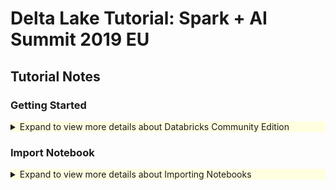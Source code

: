 # Delta Lake Tutorial: Spark + AI Summit 2019 EU
## Tutorial Notes

### Getting Started

<details>
<summary style="background-color: #ffffe0;">Expand to view more details about Databricks Community Edition</summary>
Start by signing up for **Databricks Community Edition** by going to [databricks.com/try](https://databricks.com/try) and choose **Community Edition**.  

![ ](img/Get-Started-DBCE-01.png)

Note, the **Community Edition** link is on the right side with the *white* **Get Started** button (i.e. *not* the green button).   This is a free edition of Databricks and does not require your credit card.  



![ ](img/Get-Started-DBCE-02.png)

Next, sign up for **Databricks Community Edition (DBCE)** by filling out the form (note, no credit card is required).  Once you sign up, verify your account by going to your email account that you filled out in the preceding form.  Once your account is validated, go to DBCE which should look similar to below.

![ ](img/Get-Started-DBCE-03.png)

Once you log in, you will view the Databricks workspace similar to the screenshot below.

![ ](img/Get-Started-DBCE-04.png)
</details>

### Import Notebook

<details>
<summary style="background-color: #ffffe0;">Expand to view more details about Importing Notebooks</summary>

For these next steps, we will import the following notebook so keep the following link(s) handy:

| Notebook                       | Notebook Link                                          |
| ------------------------------ | ------------------------------------------------------ |
| 01 - Delta Lake Primer         | [https://dbricks.co/dlw-01](https://dbricks.co/dlw-01) |
| 02 - Delta Lake + ML           | [https://dbricks.co/dlw-02](https://dbricks.co/dlw-02) |
| 03 - Delta Lake + ML (XGBoost) | [https://dbricks.co/dlw-03](https://dbricks.co/dlw-03) |



Start by opening up one of the notebooks in the preceding link.   Click on the **Import Notebook** on the top right of the window. 

![](/Users/dennylee/Documents/img/Import-Notebook-01.png)



It will open up the **Import Notebook** dialog similar to the screenshot below.

![](/Users/dennylee/Documents/img/Import-Notebook-03.png)

Copy the notebook URL.

Then go back to your workspace, *right click* and then choose **Import**.

![](/Users/dennylee/Documents/img/Import-Notebook-04.png)



This will open up the *Import Notebooks* dialog in the Databricks workspace.  

![](/Users/dennylee/Documents/img/Import-Notebook-05.png)



Paste the notebook URL you had copied from two screens prior into the *Import Notebooks* dialog.

![](/Users/dennylee/Documents/img/Import-Notebook-06.png)



Once you have imported the notebook, your screen should similar to the view below.  In the case of the *Delta Lake Primer* notebook, the three errors you are seeing on the right side are *by design*.  

![](/Users/dennylee/Documents/img/Import-Notebook-07.png)

</details>


